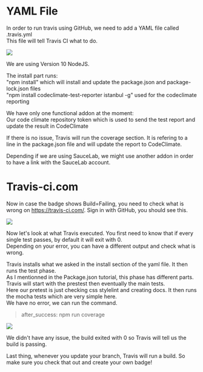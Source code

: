 # YAML File

In order to run travis using GitHub, we need to add a YAML file called .travis.yml  
This file will tell Travis CI what to do.  
  
<img src="travis.png">

We are using Version 10 NodeJS.  

The install part runs:  
"npm install" which will install and update the package.json and package-lock.json files  
"npm install codeclimate-test-reporter istanbul -g" used for the codeclimate reporting  

We have only one functional addon at the moment:  
Our code climate repository token which is used to send the test report and update the result in CodeClimate  

If there is no issue, Travis will run the coverage section. It is refering to a line in the package.json file and will update the report to CodeClimate.
  
Depending if we are using SauceLab, we might use another addon in order to have a link with the SauceLab account. 

# Travis-ci.com
Now in case the badge shows Build=Failing, you need to check what is wrong on https://travis-ci.com/. Sign in with GitHub, you should see this.  

<img src="travisweb.png">

Now let's look at what Travis executed. You first need to know that if every single test passes, by default it will exit with 0.  
Depending on your error, you can have a different output and check what is wrong. 

Travis installs what we asked in the install section of the yaml file. It then runs the test phase.  
As I mentionned in the Package.json tutorial, this phase has different parts. Travis will start with the prestest then eventually the main tests.  
Here our pretest is just checking css stylelint and creating docs. It then runs the mocha tests which are very simple here.  
We have no error, we can run the command.
>after_success: npm run coverage

<img src="travisrun.png">

We didn't have any issue, the build exited with 0 so Travis will tell us the build is passing.  

Last thing, whenever you update your branch, Travis will run a build. So make sure you check that out and create your own badge!